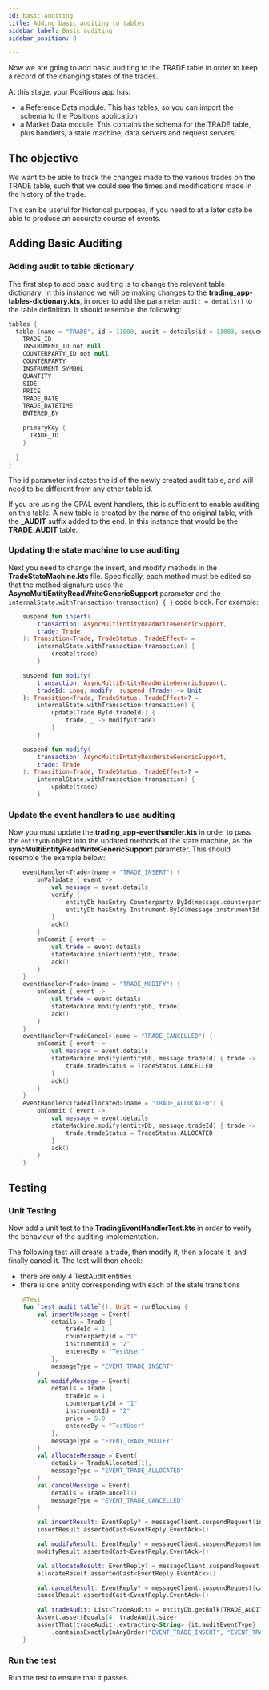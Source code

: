 ```yaml
---
id: basic-auditing
title: Adding basic auditing to tables
sidebar_label: Basic auditing
sidebar_position: 8

---
```

Now we are going to add basic auditing to the TRADE table in order to keep a record of the changing states of the trades.

At this stage, your Positions app has:

* a Reference Data module. This has tables, so you can import the schema to the Positions application
* a Market Data module. This contains the schema for the TRADE table, plus handlers, a state machine, data servers and request servers.

## The objective

We want to be able to track the changes made to the various trades on the TRADE table, such that we could see the times and modifications made in the history of the trade.

This can be useful for historical purposes, if you need to at a later date be able to produce an accurate course of events.

## Adding Basic Auditing

### Adding audit to table dictionary

The first step to add basic auditing is to change the relevant table dictionary. In this instance we will be making changes to the **trading_app-tables-dictionary.kts**, in order to add the parameter `audit = details()` to the table definition. It should resemble the following:

```kotlin {2}
tables {
  table (name = "TRADE", id = 11000, audit = details(id = 11003, sequence = "TR")) {
    TRADE_ID
    INSTRUMENT_ID not null
    COUNTERPARTY_ID not null
    COUNTERPARTY
    INSTRUMENT_SYMBOL
    QUANTITY
    SIDE
    PRICE
    TRADE_DATE
    TRADE_DATETIME
    ENTERED_BY

    primaryKey {
      TRADE_ID
    }

  }
}
```

The id parameter indicates the id of the newly created audit table, and will need to be different from any other table id.

If you are using the GPAL event handlers, this is sufficient to enable auditing on this table. A new table is created by the name of the original table, with the **_AUDIT** suffix added to the end. In this instance that would be the **TRADE_AUDIT** table.

### Updating the state machine to use auditing

Next you need to change the insert, and modify methods in the **TradeStateMachine.kts** file. Specifically, each method must be edited so that the method signature uses the **AsyncMultiEntityReadWriteGenericSupport** parameter and the `internalState.withTransaction(transaction) { }` code block.  For example:

```kotlin {2,5,10,12,20,23}
    suspend fun insert(
        transaction: AsyncMultiEntityReadWriteGenericSupport,
        trade: Trade,
    ): Transition<Trade, TradeStatus, TradeEffect> =
        internalState.withTransaction(transaction) {
            create(trade)
        }

    suspend fun modify(
        transaction: AsyncMultiEntityReadWriteGenericSupport,
        tradeId: Long, modify: suspend (Trade) -> Unit
    ): Transition<Trade, TradeStatus, TradeEffect>? =
        internalState.withTransaction(transaction) {
            update(Trade.ById(tradeId)) {
                trade, _ -> modify(trade)
            }
        }

    suspend fun modify(
        transaction: AsyncMultiEntityReadWriteGenericSupport,
        trade: Trade
    ): Transition<Trade, TradeStatus, TradeEffect>? =
        internalState.withTransaction(transaction) {
            update(trade)
        }
```

### Update the event handlers to use auditing

Now you must update the **trading_app-eventhandler.kts** in order to pass the `entityDb` object into the updated methods of the state machine, as the **syncMultiEntityReadWriteGenericSupport** parameter. This should resemble the example below:

```kotlin {12,19,26,35}
    eventHandler<Trade>(name = "TRADE_INSERT") {
        onValidate { event ->
            val message = event.details
            verify {
                entityDb hasEntry Counterparty.ById(message.counterpartyId)
                entityDb hasEntry Instrument.ById(message.instrumentId)
            }
            ack()
        }
        onCommit { event ->
            val trade = event.details
            stateMachine.insert(entityDb, trade)
            ack()
        }
    }
    eventHandler<Trade>(name = "TRADE_MODIFY") {
        onCommit { event ->
            val trade = event.details
            stateMachine.modify(entityDb, trade)
            ack()
        }
    }
    eventHandler<TradeCancel>(name = "TRADE_CANCELLED") {
        onCommit { event ->
            val message = event.details
            stateMachine.modify(entityDb, message.tradeId) { trade ->
                trade.tradeStatus = TradeStatus.CANCELLED
            }
            ack()
        }
    }
    eventHandler<TradeAllocated>(name = "TRADE_ALLOCATED") {
        onCommit { event ->
            val message = event.details
            stateMachine.modify(entityDb, message.tradeId) { trade ->
                trade.tradeStatus = TradeStatus.ALLOCATED
            }
            ack()
        }
    }
```

## Testing

### Unit Testing

Now add a unit test to the **TradingEventHandlerTest.kts** in order to verify the behaviour of the auditing implementation.

The following test will create a trade, then modify it, then allocate it, and finally cancel it. The test will then check:

* there are only 4 TestAudit entities
* there is one entity corresponding with each of the state transitions

```kotlin
    @Test
    fun `test audit table`(): Unit = runBlocking {
        val insertMessage = Event(
            details = Trade {
                tradeId = 1
                counterpartyId = "1"
                instrumentId = "2"
                enteredBy = "TestUser"
            },
            messageType = "EVENT_TRADE_INSERT"
        )
        val modifyMessage = Event(
            details = Trade {
                tradeId = 1
                counterpartyId = "1"
                instrumentId = "2"
                price = 5.0
                enteredBy = "TestUser"
            },
            messageType = "EVENT_TRADE_MODIFY"
        )
        val allocateMessage = Event(
            details = TradeAllocated(1),
            messageType = "EVENT_TRADE_ALLOCATED"
        )
        val cancelMessage = Event(
            details = TradeCancel(1),
            messageType = "EVENT_TRADE_CANCELLED"
        )

        val insertResult: EventReply? = messageClient.suspendRequest(insertMessage)
        insertResult.assertedCast<EventReply.EventAck>()

        val modifyResult: EventReply? = messageClient.suspendRequest(modifyMessage)
        modifyResult.assertedCast<EventReply.EventAck>()

        val allocateResult: EventReply? = messageClient.suspendRequest(allocateMessage)
        allocateResult.assertedCast<EventReply.EventAck>()

        val cancelResult: EventReply? = messageClient.suspendRequest(cancelMessage)
        cancelResult.assertedCast<EventReply.EventAck>()

        val tradeAudit: List<TradeAudit> = entityDb.getBulk(TRADE_AUDIT).toList()
        Assert.assertEquals(4, tradeAudit.size)
        assertThat(tradeAudit).extracting<String> {it.auditEventType}
            .containsExactlyInAnyOrder("EVENT_TRADE_INSERT", "EVENT_TRADE_ALLOCATED", "EVENT_TRADE_MODIFY", "EVENT_TRADE_CANCELLED")
    }
```

### Run the test

Run the test to ensure that it passes.